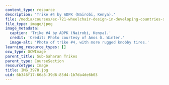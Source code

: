 ```yaml
---
content_type: resource
description: 'Trike #4 by ADPK (Nairobi, Kenya).'
file: /media/courses/ec-721-wheelchair-design-in-developing-countries-spring-2009/6b346f1766a539d685d41b7da4de6b03_IMG_3978.jpg
file_type: image/jpeg
image_metadata:
  caption: 'Trike #4 by ADPK (Nairobi, Kenya).'
  credit: 'Credit: Photo courtesy of Amos G. Winter.'
  image-alt: 'Photo of trike #4, with more rugged knobby tires.'
learning_resource_types: []
ocw_type: OCWImage
parent_title: Sub-Saharan Trikes
parent_type: CourseSection
resourcetype: Image
title: IMG_3978.jpg
uid: 6b346f17-66a5-39d6-85d4-1b7da4de6b03
---
```


